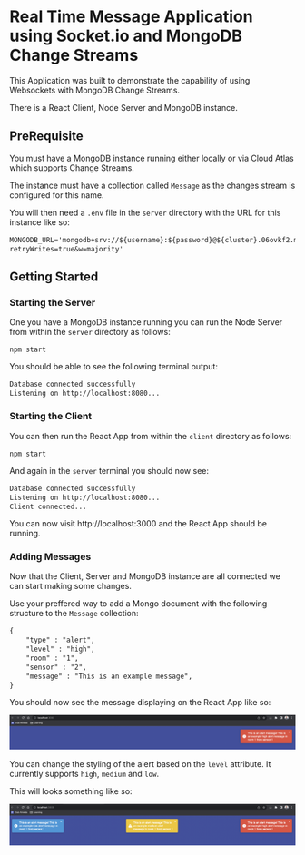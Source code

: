 # Real Time Message Application using Socket.io and MongoDB Change Streams

This Application was built to demonstrate the capability of using Websockets with MongoDB Change Streams.


There is a React Client, Node Server and MongoDB instance.

## PreRequisite

You must have a MongoDB instance running either locally or via Cloud Atlas which supports Change Streams.

The instance must have a collection called `Message` as the changes stream is configured for this name.

You will then need a `.env` file in the `server` directory with the URL for this instance like so:

```
MONGODB_URL='mongodb+srv://${username}:${password}@${cluster}.06ovkf2.mongodb.net/${database}?retryWrites=true&w=majority'
```

## Getting Started

### Starting the Server

One you have a MongoDB instance running you can run the Node Server from within the `server` directory as follows:

```
npm start
```

You should be able to see the following terminal output:

```
Database connected successfully
Listening on http://localhost:8080...
```

### Starting the Client

You can then run the React App from within the `client` directory as follows:

```
npm start
```

And again in the `server` terminal you should now see: 

```
Database connected successfully
Listening on http://localhost:8080...
Client connected...
```

You can now visit http://localhost:3000 and the React App should be running.

### Adding Messages

Now that the Client, Server and MongoDB instance are all connected we can start making some changes.

Use your preffered way to add a Mongo document with the following structure to the `Message` collection:

```
{
    "type" : "alert",
    "level" : "high",
    "room" : "1",
    "sensor" : "2",
    "message" : "This is an example message",
}
```

You should now see the message displaying on the React App like so:

![High Level Alert Example](./docs/high-level-alert-example.png)

You can change the styling of the alert based on the `level` attribute. It currently supports `high`, `medium` and `low`.

This will looks something like so:

![Alerts Example](./docs/alerts-example.png)





